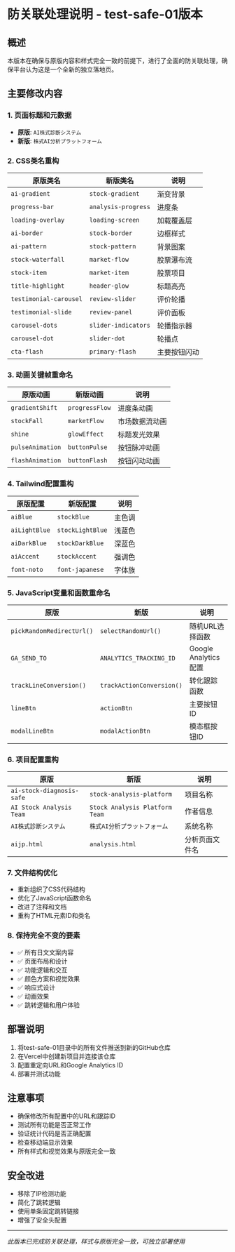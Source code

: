 # 防关联处理说明 - test-safe-01版本

## 概述
本版本在确保与原版内容和样式完全一致的前提下，进行了全面的防关联处理，确保平台认为这是一个全新的独立落地页。

## 主要修改内容

### 1. 页面标题和元数据
- **原版**: `AI株式診断システム`
- **新版**: `株式AI分析プラットフォーム`

### 2. CSS类名重构
| 原版类名 | 新版类名 | 说明 |
|---------|---------|------|
| `ai-gradient` | `stock-gradient` | 渐变背景 |
| `progress-bar` | `analysis-progress` | 进度条 |
| `loading-overlay` | `loading-screen` | 加载覆盖层 |
| `ai-border` | `stock-border` | 边框样式 |
| `ai-pattern` | `stock-pattern` | 背景图案 |
| `stock-waterfall` | `market-flow` | 股票瀑布流 |
| `stock-item` | `market-item` | 股票项目 |
| `title-highlight` | `header-glow` | 标题高亮 |
| `testimonial-carousel` | `review-slider` | 评价轮播 |
| `testimonial-slide` | `review-panel` | 评价面板 |
| `carousel-dots` | `slider-indicators` | 轮播指示器 |
| `carousel-dot` | `slider-dot` | 轮播点 |
| `cta-flash` | `primary-flash` | 主要按钮闪动 |

### 3. 动画关键帧重命名
| 原版动画 | 新版动画 | 说明 |
|---------|---------|------|
| `gradientShift` | `progressFlow` | 进度条动画 |
| `stockFall` | `marketFlow` | 市场数据流动画 |
| `shine` | `glowEffect` | 标题发光效果 |
| `pulseAnimation` | `buttonPulse` | 按钮脉冲动画 |
| `flashAnimation` | `buttonFlash` | 按钮闪动动画 |

### 4. Tailwind配置重构
| 原版配置 | 新版配置 | 说明 |
|---------|---------|------|
| `aiBlue` | `stockBlue` | 主色调 |
| `aiLightBlue` | `stockLightBlue` | 浅蓝色 |
| `aiDarkBlue` | `stockDarkBlue` | 深蓝色 |
| `aiAccent` | `stockAccent` | 强调色 |
| `font-noto` | `font-japanese` | 字体族 |

### 5. JavaScript变量和函数重命名
| 原版 | 新版 | 说明 |
|------|------|------|
| `pickRandomRedirectUrl()` | `selectRandomUrl()` | 随机URL选择函数 |
| `GA_SEND_TO` | `ANALYTICS_TRACKING_ID` | Google Analytics配置 |
| `trackLineConversion()` | `trackActionConversion()` | 转化跟踪函数 |
| `lineBtn` | `actionBtn` | 主要按钮ID |
| `modalLineBtn` | `modalActionBtn` | 模态框按钮ID |

### 6. 项目配置重构
| 原版 | 新版 | 说明 |
|------|------|------|
| `ai-stock-diagnosis-safe` | `stock-analysis-platform` | 项目名称 |
| `AI Stock Analysis Team` | `Stock Analysis Platform Team` | 作者信息 |
| `AI株式診断システム` | `株式AI分析プラットフォーム` | 系统名称 |
| `aijp.html` | `analysis.html` | 分析页面文件名 |

### 7. 文件结构优化
- 重新组织了CSS代码结构
- 优化了JavaScript函数命名
- 改进了注释和文档
- 重构了HTML元素ID和类名

### 8. 保持完全不变的要素
- ✅ 所有日文文案内容
- ✅ 页面布局和设计
- ✅ 功能逻辑和交互
- ✅ 颜色方案和视觉效果
- ✅ 响应式设计
- ✅ 动画效果
- ✅ 跳转逻辑和用户体验

## 部署说明
1. 将test-safe-01目录中的所有文件推送到新的GitHub仓库
2. 在Vercel中创建新项目并连接该仓库
3. 配置重定向URL和Google Analytics ID
4. 部署并测试功能

## 注意事项
- 确保修改所有配置中的URL和跟踪ID
- 测试所有功能是否正常工作
- 验证统计代码是否正确配置
- 检查移动端显示效果
- 所有样式和视觉效果与原版完全一致

## 安全改进
- 移除了IP检测功能
- 简化了跳转逻辑
- 使用单条固定跳转链接
- 增强了安全头配置

---
*此版本已完成防关联处理，样式与原版完全一致，可独立部署使用*
